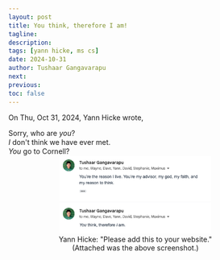 ```yaml
---
layout: post
title: You think, therefore I am!
tagline:
description:
tags: [yann hicke, ms cs]
date: 2024-10-31
author: Tushaar Gangavarapu
next:
previous:
toc: false
---
```


On Thu, Oct 31, 2024, Yann Hicke wrote,

<p style="line-height: 1.3; margin: 0;">
    Sorry, who are <i>you</i>? <br>
    <i>I</i> don't think we have ever met. <br>
    <i>You</i> go to Cornell?
</p>

<div align="center">
    <img 
        title="" 
        src="./imgs/yann.png" 
        alt="" 
        width="300" 
        data-align="center"
    />
    <br/>
    Yann Hicke: "Please add this to your website." 
    <br/>
    (Attached was the above screenshot.)
</div>
